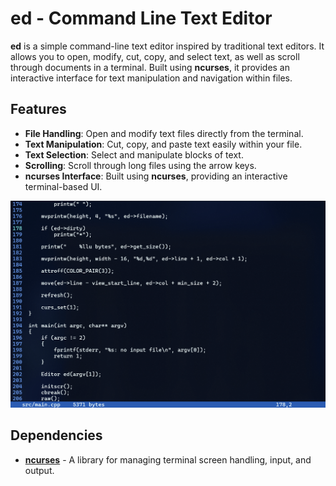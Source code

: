 # ed - Command Line Text Editor

**ed** is a simple command-line text editor inspired by traditional text editors. It allows you to open, modify, cut, copy, and select text, as well as scroll through documents in a terminal. Built using **ncurses**, it provides an interactive interface for text manipulation and navigation within files.

## Features

- **File Handling**: Open and modify text files directly from the terminal.
- **Text Manipulation**: Cut, copy, and paste text easily within your file.
- **Text Selection**: Select and manipulate blocks of text.
- **Scrolling**: Scroll through long files using the arrow keys.
- **ncurses Interface**: Built using **ncurses**, providing an interactive terminal-based UI.

![ed in Action](ed.gif)

## Dependencies

- **[ncurses](https://invisible-island.net/ncurses/)** - A library for managing terminal screen handling, input, and output.

